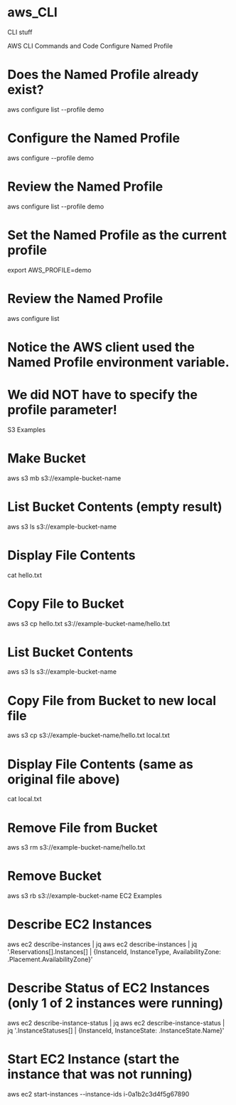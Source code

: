 # aws_CLI
CLI stuff

AWS CLI Commands and Code
Configure Named Profile
# Does the Named Profile already exist?
aws configure list --profile demo

# Configure the Named Profile
aws configure --profile demo

# Review the Named Profile
aws configure list --profile demo

# Set the Named Profile as the current profile
export AWS_PROFILE=demo

# Review the Named Profile
aws configure list

# Notice the AWS client used the Named Profile environment variable.
# We did NOT have to specify the profile parameter!
S3 Examples
# Make Bucket
aws s3 mb s3://example-bucket-name

# List Bucket Contents (empty result)
aws s3 ls s3://example-bucket-name

# Display File Contents
cat hello.txt

# Copy File to Bucket
aws s3 cp hello.txt s3://example-bucket-name/hello.txt

# List Bucket Contents
aws s3 ls s3://example-bucket-name

# Copy File from Bucket to new local file
aws s3 cp s3://example-bucket-name/hello.txt local.txt

# Display File Contents (same as original file above)
cat local.txt

# Remove File from Bucket
aws s3 rm s3://example-bucket-name/hello.txt

# Remove Bucket
aws s3 rb s3://example-bucket-name
EC2 Examples
# Describe EC2 Instances
aws ec2 describe-instances | jq
aws ec2 describe-instances | jq '.Reservations[].Instances[] | {InstanceId, InstanceType, AvailabilityZone: .Placement.AvailabilityZone}'

# Describe Status of EC2 Instances (only 1 of 2 instances were running)
aws ec2 describe-instance-status | jq
aws ec2 describe-instance-status | jq '.InstanceStatuses[] | {InstanceId, InstanceState: .InstanceState.Name}'

# Start EC2 Instance (start the instance that was not running)
aws ec2 start-instances --instance-ids i-0a1b2c3d4f5g67890
